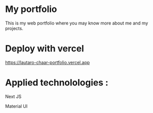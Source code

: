 # My portfolio

This is my web portfolio where you may know more about me and my projects.

# Deploy with vercel

https://lautaro-chaar-portfolio.vercel.app

# Applied technolologies :

<p>Next JS</p>
<p>Material UI</p>